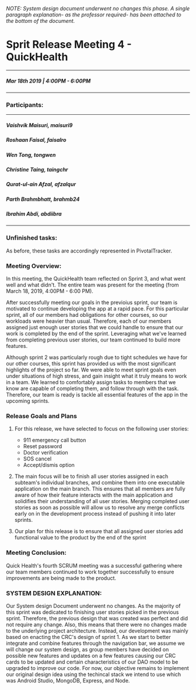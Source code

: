 *NOTE: System design document underwent no changes this phase. A single paragraph explanation- as the professor required- has been attached to the bottom of the document.*

# Sprit Release Meeting 4 - QuickHealth
---
##### Mar 18th 2019 | 4:00PM - 6:00PM
***
### Participants:
***
##### Vaishvik Maisuri, maisuri9
##### Roshaan Faisal, faisalro
##### Wen Tong, tongwen
##### Christine Taing, taingchr
##### Qurat-ul-ain Afzal, afzalqur
##### Parth Brahmbhatt, brahmb24 
##### Ibrahim Abdi, abdiibra
***

### Unfinished tasks:


As before, these tasks are accordingly represented in PivotalTracker. 

### Meeting Overview:

In this meeting, the QuickHealth team reflected on Sprint 3, and what went well and what didn't. The entire team was present for the meeting (from March 18, 2019, 4:00PM - 6:00 PM).

After successfully meeting our goals in the previoius sprint, our team is motivated to continue developing the app at a rapid pace. For this particular sprint, all of our members had obligations for other courses, so our workloads were heavier than usual. Therefore, each of our members assigned just enough user stories that we could handle to ensure that our work is completed by the end of the sprint. Leveraging what we've learned from completing previous user stories, our team continued to build more features.

Although sprint 2 was particularly rough due to tight schedules we have for our other courses, this sprint has provided us with the most significant highlights of the project so far. We were able to meet sprint goals even under situations of high stress, and gain insight what it truly means to work in a team. We learned to comfortably assign tasks to members that we know are capable of completing them, and follow through with the task. Therefore, our team is ready is tackle all essential features of the app in the upcoming sprints.

### Release Goals and Plans 
1. For this release, we have selected to focus on the following user stories: 
	- 911 emergency call button
	- Reset password
	- Doctor verification
	- SOS cancel
	- Accept/dismis option

2. The main focus will be to finish all user stories assigned in each subteam's individual branches, and combine them into one executable application on the main branch. This ensures that all members are fully aware of how their feature interacts with the main application and solidifies their understanding of all user stories. Merging completed user stories as soon as possible will allow us to resolve any merge conflicts early on in the development process instead of pushing it into later sprints.

3. Our plan for this release is to ensure that all assigned user stories add functional value to the product by the end of the sprint


### Meeting Conclusion:
Quick Health's fourth SCRUM meeting was a successful gathering where our team members continued to work together successfully to ensure improvements are being made to the product.

### SYSTEM DESIGN EXPLANATION:

Our System design Document underwent no changes. 
As the majority of this sprint was dedicated to finishing user stories picked in the previous sprint. Therefore, the previous design that was created was perfect and did not require any change. Also, this means that there were no changes made to the underlying project architecture. Instead, our development was mainly based on enacting the CRC's design of sprint 1. 
As we start to better integrate and combine features through the navigation bar, we assume we will change our system design, as group members have decided on possible new features and updates on a few features causing our CRC cards to be updated and certain characteristics of our DAO model to be upgraded to improve our code. For now, our objective remains to implement our original design idea using the techincal stack we intend to use which was Android Studio, MongoDB, Express, and Node.








